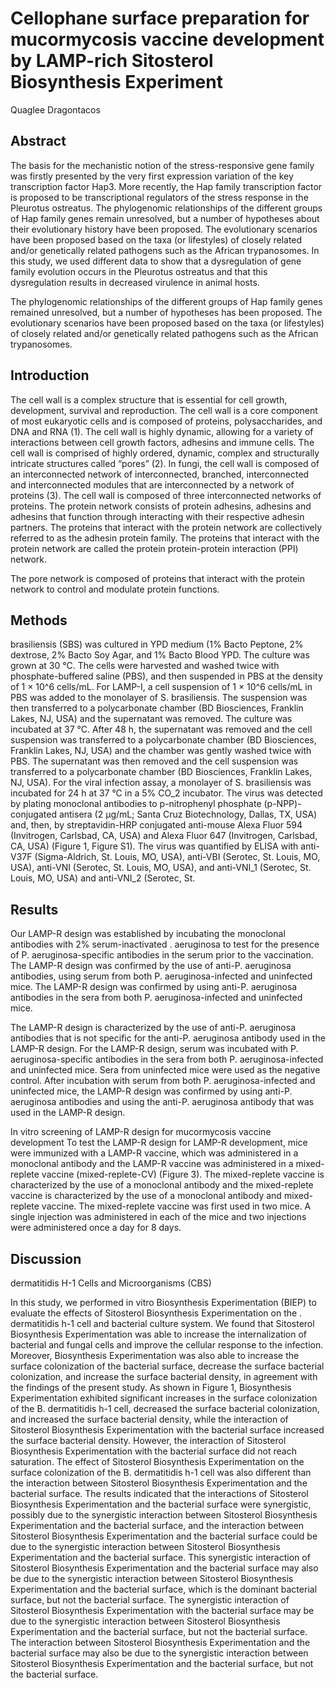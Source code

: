 # Cellophane surface preparation for mucormycosis vaccine development by LAMP-rich Sitosterol Biosynthesis Experiment
Quaglee Dragontacos


## Abstract
The basis for the mechanistic notion of the stress-responsive gene family was firstly presented by the very first expression variation of the key transcription factor Hap3. More recently, the Hap family transcription factor is proposed to be transcriptional regulators of the stress response in the Pleurotus ostreatus. The phylogenomic relationships of the different groups of Hap family genes remain unresolved, but a number of hypotheses about their evolutionary history have been proposed. The evolutionary scenarios have been proposed based on the taxa (or lifestyles) of closely related and/or genetically related pathogens such as the African trypanosomes. In this study, we used different data to show that a dysregulation of gene family evolution occurs in the Pleurotus ostreatus and that this dysregulation results in decreased virulence in animal hosts.

The phylogenomic relationships of the different groups of Hap family genes remained unresolved, but a number of hypotheses has been proposed. The evolutionary scenarios have been proposed based on the taxa (or lifestyles) of closely related and/or genetically related pathogens such as the African trypanosomes.


## Introduction
The cell wall is a complex structure that is essential for cell growth, development, survival and reproduction. The cell wall is a core component of most eukaryotic cells and is composed of proteins, polysaccharides, and DNA and RNA (1). The cell wall is highly dynamic, allowing for a variety of interactions between cell growth factors, adhesins and immune cells. The cell wall is comprised of highly ordered, dynamic, complex and structurally intricate structures called “pores” (2). In fungi, the cell wall is composed of an interconnected network of interconnected, branched, interconnected and interconnected modules that are interconnected by a network of proteins (3). The cell wall is composed of three interconnected networks of proteins. The protein network consists of protein adhesins, adhesins and adhesins that function through interacting with their respective adhesin partners. The proteins that interact with the protein network are collectively referred to as the adhesin protein family. The proteins that interact with the protein network are called the protein protein-protein interaction (PPI) network.

The pore network is composed of proteins that interact with the protein network to control and modulate protein functions.


## Methods
brasiliensis (SBS) was cultured in YPD medium (1% Bacto Peptone, 2% dextrose, 2% Bacto Soy Agar, and 1% Bacto Blood YPD. The culture was grown at 30 °C. The cells were harvested and washed twice with phosphate-buffered saline (PBS), and then suspended in PBS at the density of 1 × 10^6 cells/mL. For LAMP-I, a cell suspension of 1 × 10^6 cells/mL in PBS was added to the monolayer of S. brasiliensis. The suspension was then transferred to a polycarbonate chamber (BD Biosciences, Franklin Lakes, NJ, USA) and the supernatant was removed. The culture was incubated at 37 °C. After 48 h, the supernatant was removed and the cell suspension was transferred to a polycarbonate chamber (BD Biosciences, Franklin Lakes, NJ, USA) and the chamber was gently washed twice with PBS. The supernatant was then removed and the cell suspension was transferred to a polycarbonate chamber (BD Biosciences, Franklin Lakes, NJ, USA). For the viral infection assay, a monolayer of S. brasiliensis was incubated for 24 h at 37 °C in a 5% CO_2 incubator. The virus was detected by plating monoclonal antibodies to p-nitrophenyl phosphate (p-NPP)-conjugated antisera (2 µg/mL; Santa Cruz Biotechnology, Dallas, TX, USA) and, then, by streptavidin-HRP conjugated anti-mouse Alexa Fluor 594 (Invitrogen, Carlsbad, CA, USA) and Alexa Fluor 647 (Invitrogen, Carlsbad, CA, USA) (Figure 1, Figure S1). The virus was quantified by ELISA with anti-V37F (Sigma-Aldrich, St. Louis, MO, USA), anti-VBI (Serotec, St. Louis, MO, USA), anti-VNI (Serotec, St. Louis, MO, USA), and anti-VNI_1 (Serotec, St. Louis, MO, USA) and anti-VNI_2 (Serotec, St.


## Results
Our LAMP-R design was established by incubating the monoclonal antibodies with 2% serum-inactivated . aeruginosa to test for the presence of P. aeruginosa-specific antibodies in the serum prior to the vaccination. The LAMP-R design was confirmed by the use of anti-P. aeruginosa antibodies, using serum from both P. aeruginosa-infected and uninfected mice. The LAMP-R design was confirmed by using anti-P. aeruginosa antibodies in the sera from both P. aeruginosa-infected and uninfected mice.

The LAMP-R design is characterized by the use of anti-P. aeruginosa antibodies that is not specific for the anti-P. aeruginosa antibody used in the LAMP-R design. For the LAMP-R design, serum was incubated with P. aeruginosa-specific antibodies in the sera from both P. aeruginosa-infected and uninfected mice. Sera from uninfected mice were used as the negative control. After incubation with serum from both P. aeruginosa-infected and uninfected mice, the LAMP-R design was confirmed by using anti-P. aeruginosa antibodies and using the anti-P. aeruginosa antibody that was used in the LAMP-R design.

In vitro screening of LAMP-R design for mucormycosis vaccine development
To test the LAMP-R design for LAMP-R development, mice were immunized with a LAMP-R vaccine, which was administered in a monoclonal antibody and the LAMP-R vaccine was administered in a mixed-replete vaccine (mixed-replete-CV) (Figure 3). The mixed-replete vaccine is characterized by the use of a monoclonal antibody and the mixed-replete vaccine is characterized by the use of a monoclonal antibody and mixed-replete vaccine. The mixed-replete vaccine was first used in two mice. A single injection was administered in each of the mice and two injections were administered once a day for 8 days.


## Discussion
dermatitidis H-1 Cells and Microorganisms (CBS)

In this study, we performed in vitro Biosynthesis Experimentation (BIEP) to evaluate the effects of Sitosterol Biosynthesis Experimentation on the . dermatitidis h-1 cell and bacterial culture system. We found that Sitosterol Biosynthesis Experimentation was able to increase the internalization of bacterial and fungal cells and improve the cellular response to the infection. Moreover, Biosynthesis Experimentation was also able to increase the surface colonization of the bacterial surface, decrease the surface bacterial colonization, and increase the surface bacterial density, in agreement with the findings of the present study. As shown in Figure 1, Biosynthesis Experimentation exhibited significant increases in the surface colonization of the B. dermatitidis h-1 cell, decreased the surface bacterial colonization, and increased the surface bacterial density, while the interaction of Sitosterol Biosynthesis Experimentation with the bacterial surface increased the surface bacterial density. However, the interaction of Sitosterol Biosynthesis Experimentation with the bacterial surface did not reach saturation. The effect of Sitosterol Biosynthesis Experimentation on the surface colonization of the B. dermatitidis h-1 cell was also different than the interaction between Sitosterol Biosynthesis Experimentation and the bacterial surface. The results indicated that the interactions of Sitosterol Biosynthesis Experimentation and the bacterial surface were synergistic, possibly due to the synergistic interaction between Sitosterol Biosynthesis Experimentation and the bacterial surface, and the interaction between Sitosterol Biosynthesis Experimentation and the bacterial surface could be due to the synergistic interaction between Sitosterol Biosynthesis Experimentation and the bacterial surface. This synergistic interaction of Sitosterol Biosynthesis Experimentation and the bacterial surface may also be due to the synergistic interaction between Sitosterol Biosynthesis Experimentation and the bacterial surface, which is the dominant bacterial surface, but not the bacterial surface. The synergistic interaction of Sitosterol Biosynthesis Experimentation with the bacterial surface may be due to the synergistic interaction between Sitosterol Biosynthesis Experimentation and the bacterial surface, but not the bacterial surface. The interaction between Sitosterol Biosynthesis Experimentation and the bacterial surface may also be due to the synergistic interaction between Sitosterol Biosynthesis Experimentation and the bacterial surface, but not the bacterial surface.
